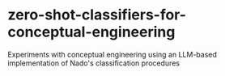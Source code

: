 # zero-shot-classifiers-for-conceptual-engineering
 Experiments with conceptual engineering using an LLM-based implementation of Nado's classification procedures
